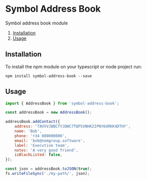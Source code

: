# Symbol Address Book

Symbol address book module

1. [Installation](#installation)
2. [Usage](#usage)

## Installation <a name="installation"></a>

To install the npm module on your typescript or node project run:

`npm install symbol-address-book --save`

## Usage <a name="usage"></a>

```javascript
import { AddressBook } from 'symbol-address-book';

const addressBook = new AddressBook();

addressBook.addContact({
    address: 'TAVVVJBBCTYJDWC7TQPSVNHK2IPNY6URKK4DTHY',
    name: 'Bob',
    phone: '+34 000000000',
    email: 'bob@nemgroup.software',
    label: 'Executive team',
    notes: 'A very good friend',
    isBlackListed: false,
});

const json = addressBook.toJSON(true);
fs.writeFileSync('./my-path/', json);
```
